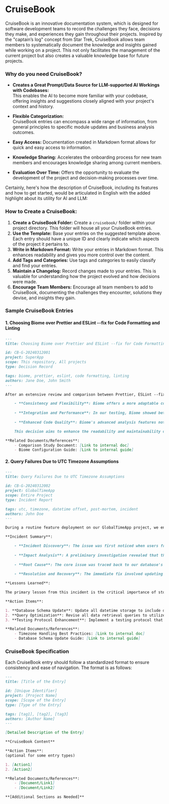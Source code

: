# CruiseBook

CruiseBook is an innovative documentation system, which is designed for software development teams to record the challenges they face, decisions they make, and experiences they gain throughout their projects. Inspired by the "captain’s log" concept from Star Trek, CruiseBook allows team members to systematically document the knowledge and insights gained while working on a project. This not only facilitates the management of the current project but also creates a valuable knowledge base for future projects.

### Why do you need CruiseBook?

- **Creates a Great Prompt/Data Source for LLM-supported AI Workings with Codebases:**  
  This enables the AI to become more familiar with your codebase, offering insights and suggestions closely aligned with your project's context and history.

- **Flexible Categorization:**  
  CruiseBook entries can encompass a wide range of information, from general principles to specific module updates and business analysis outcomes.

- **Easy Access:**
  Documentation created in Markdown format allows for quick and easy access to information.

- **Knowledge Sharing:**
  Accelerates the onboarding process for new team members and encourages knowledge sharing among current members.

- **Evaluation Over Time:**
  Offers the opportunity to evaluate the development of the project and decision-making processes over time.

Certainly, here's how the description of CruiseBook, including its features and how to get started, would be articulated in English with the added highlight about its utility for AI and LLM:

### How to Create a CruiseBook:

1. **Create a CruiseBook Folder:** Create a `cruisebook/` folder within your project directory. This folder will house all your CruiseBook entries.
2. **Use the Template:** Base your entries on the suggested template above. Each entry should have a unique ID and clearly indicate which aspects of the project it pertains to.
3. **Write in Markdown Format:** Write your entries in Markdown format. This enhances readability and gives you more control over the content.
4. **Add Tags and Categories:** Use tags and categories to easily classify and find your entries.
5. **Maintain a Changelog:** Record changes made to your entries. This is valuable for understanding how the project evolved and how decisions were made.
6. **Encourage Team Members:** Encourage all team members to add to CruiseBook, documenting the challenges they encounter, solutions they devise, and insights they gain.

### Sample CruiseBook Entries

#### 1. Choosing Biome over Prettier and ESLint --fix for Code Formatting and Linting

```markdown
---
title: Choosing Biome over Prettier and ESLint --fix for Code Formatting and Linting

id: CB-G-20240312001
project: SuperApp
scope: This repository, All projects
type: Decision Record

tags: biome, prettier, eslint, code formatting, linting
authors: Jane Doe, John Smith
---

After an extensive review and comparison between Prettier, ESLint --fix, and Biome for our code formatting and linting needs within the SuperApp codebase, we have decided to proceed with Biome. Our decision was influenced by several factors:

    - **Consistency and Flexibility**: Biome offers a more adaptable configuration setup compared to Prettier and ESLint, allowing us to fine-tune our coding standards and styles more precisely.
    
    - **Integration and Performance**: In our testing, Biome showed better integration capabilities with our existing development tools and workflows. It also performed more efficiently in handling large codebases without significant impact on build times.
    
    - **Enhanced Code Quality**: Biome's advanced analysis features not only cover formatting issues but also detect potential code quality and performance issues, which are not as comprehensively covered by Prettier and ESLint.

    This decision aims to enhance the readability and maintainability of our codebase, ensuring that all team members can contribute to a consistently styled and high-quality codebase.

**Related Documents/References**:
    - Comparison Study Document: [Link to internal doc]
    - Biome Configuration Guide: [Link to internal guide]
```

#### 2. Query Failures Due to UTC Timezone Assumptions

```markdown
---
title: Query Failures Due to UTC Timezone Assumptions

id: CB-G-20240312002
project: GlobalTimeApp
scope: Entire Project
type: Incident Report

tags: utc, timezone, datetime offset, post-mortem, incident
authors: John Doe
---

During a routine feature deployment on our GlobalTimeApp project, we encountered significant issues with one of our core data retrieval queries. This problem led to inaccurate data being displayed to users in different timezones, directly impacting user experience on a global scale. The root cause was identified as the system's exclusive reliance on UTC for datetime storage, without considering the local datetime offset.

**Incident Summary**:

    - **Incident Discovery**: The issue was first noticed when users from Australia reported receiving data meant for users in the United States, resulting in a mix-up of information across time zones.
    
    - **Impact Analysis**: A preliminary investigation revealed that the query responsible for fetching user-specific data did not account for the user's timezone, leading to data inconsistency and confusion among our global user base.
    
    - **Root Cause**: The core issue was traced back to our database's datetime storage practices. By storing all datetime values in UTC without the accompanying datetime offset, the system lost context about the original time zone of the data.
    
    - **Resolution and Recovery**: The immediate fix involved updating the affected query to factor in the user's timezone, converting UTC times to the local times based on the user's settings. However, this was a temporary solution pending a more robust fix.

**Lessons Learned**:

The primary lesson from this incident is the critical importance of storing not just the UTC datetime values but also the datetime offset with each entry. This approach ensures that the system retains full context about the data's original timezone, enabling more accurate data retrieval and manipulation according to the user's local timezone. Additionally, this incident highlighted the need for comprehensive testing across different time zones, especially for features that impact global users.

**Action Items**:

1. **Database Schema Update**: Update all datetime storage to include datetime offset information alongside the existing UTC datetime values.
2. **Query Optimization**: Revise all data retrieval queries to utilize the datetime offset for timezone-aware data processing.
3. **Testing Protocol Enhancement**: Implement a testing protocol that includes scenarios across multiple timezones to prevent similar issues.

**Related Documents/References**:
    - Timezone Handling Best Practices: [Link to internal doc]
    - Database Schema Update Guide: [Link to internal guide]
```

### CruiseBook Specification

Each CruiseBook entry should follow a standardized format to ensure consistency and ease of navigation. The format is as follows:

```markdown
---
title: [Title of the Entry]

id: [Unique Identifier]
project: [Project Name]
scope: [Scope of the Entry]
type: [Type of the Entry]

tags: [tag1], [tag2], [tag3]
authors: [Author Name]
---

[Detailed Description of the Entry]

**CruiseBook Content**

**Action Items**:
(optional for some entry types)

1. [Action1]
2. [Action2]

**Related Documents/References**:
    - [Document/Link1]
    - [Document/Link2]

**[Additional Sections as Needed]**
```
